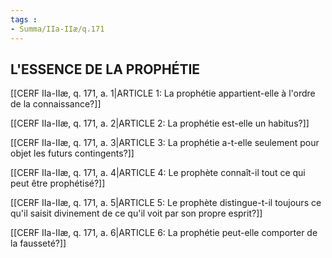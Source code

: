 ```yaml
---
tags : 
- Summa/IIa-IIæ/q.171
---
```


## L'ESSENCE DE LA PROPHÉTIE

[[CERF IIa-IIæ, q. 171, a. 1|ARTICLE 1: La prophétie appartient-elle à l'ordre de la connaissance?]]

[[CERF IIa-IIæ, q. 171, a. 2|ARTICLE 2: La prophétie est-elle un habitus?]]

[[CERF IIa-IIæ, q. 171, a. 3|ARTICLE 3: La prophétie a-t-elle seulement pour objet les futurs contingents?]]

[[CERF IIa-IIæ, q. 171, a. 4|ARTICLE 4: Le prophète connaît-il tout ce qui peut être prophétisé?]]

[[CERF IIa-IIæ, q. 171, a. 5|ARTICLE 5: Le prophète distingue-t-il toujours ce qu'il saisit divinement de ce qu'il voit par son propre esprit?]]

[[CERF IIa-IIæ, q. 171, a. 6|ARTICLE 6: La prophétie peut-elle comporter de la fausseté?]]

